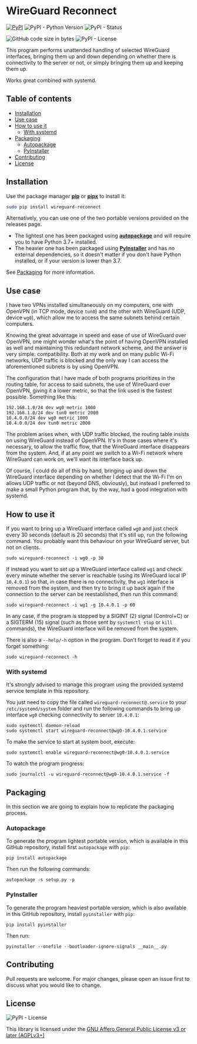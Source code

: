 # WireGuard Reconnect

[![PyPI](https://img.shields.io/pypi/v/wireguard-reconnect?label=latest)](https://pypi.org/project/wireguard-reconnect/)
![PyPI - Python Version](https://img.shields.io/pypi/pyversions/wireguard-reconnect)
![PyPI - Status](https://img.shields.io/pypi/status/wireguard-reconnect)

![GitHub code size in bytes](https://img.shields.io/github/languages/code-size/fernandoenzo/wireguard-reconnect)
![PyPI - License](https://img.shields.io/pypi/l/wireguard-reconnect)

This program performs unattended handling of selected WireGuard interfaces, bringing them up and down depending on whether there is connectivity to the server or not, or simply bringing them up and
keeping them up.

Works great combined with systemd.

## Table of contents

<!--ts-->

* [Installation](#installation)
* [Use case](#use-case)
* [How to use it](#how-to-use-it)
    * [With systemd](#with-systemd)
* [Packaging](#packaging)
    * [Autopackage](#autopackage)
    * [PyInstaller](#pyinstaller)
* [Contributing](#contributing)
* [License](#license)

<!--te-->

## Installation

Use the package manager [**pip**](https://pip.pypa.io/en/stable/) or [**pipx**](https://github.com/pypa/pipx) to install it:

```bash
sudo pip install wireguard-reconnect
```

Alternatively, you can use one of the two portable versions provided on the releases page.

- The lightest one has been packaged using [**autopackage**](https://pypi.org/project/autopackage/) and will require you to have Python 3.7+ installed.
- The heavier one has been packaged using [**PyInstaller**](https://pyinstaller.org) and has no external dependencies, so it doesn't matter if you don't have Python installed, or if your version is
  lower than 3.7.

See [Packaging](#packaging) for more information.

## Use case

I have two VPNs installed simultaneously on my computers, one with OpenVPN (in TCP mode, device `tun0`) and the other with WireGuard (UDP, device `wg0`), which allow me to access the same subnets
behind certain computers.

Knowing the great advantage in speed and ease of use of WireGuard over OpenVPN, one might wonder what's the point of having OpenVPN installed as well and maintaining this redundant network scheme,
and the answer is very simple: compatibility. Both at my work and on many public Wi-Fi networks, UDP traffic is blocked and the only way I can access the aforementioned subnets is by using OpenVPN.

The configuration that I have made of both programs prioritizes in the routing table, for access to said subnets, the use of WireGuard over OpenVPN, giving it a lower metric, so that the link used
is the fastest possible. Something like this:

```commandline
192.168.1.0/24 dev wg0 metric 1000 
192.168.1.0/24 dev tun0 metric 2000 
10.4.0.0/24 dev wg0 metric 1000 
10.4.0.0/24 dev tun0 metric 2000 
```

The problem arises when, with UDP traffic blocked, the routing table insists on using WireGuard instead of OpenVPN. It's in those cases where it's necessary, to allow the traffic flow,
that the WireGuard interface disappears from the system. And, if at any point we switch to a Wi-Fi network where WireGuard can work on, we'll want its interface back up.

Of course, I could do all of this by hand, bringing up and down the WireGuard interface depending on whether I detect that the Wi-Fi I'm on allows UDP traffic or not (beyond DNS,
obviously), but instead I preferred to make a small Python program that, by the way, had a good integration with systemd.

## How to use it

If you want to bring up a WireGuard interface called `wg0` and just check every 30 seconds (default is 20 seconds) that it's still up, run the following command. You probably want this behaviour
on your WireGuard server, but not on clients.

```commandline
sudo wireguard-reconnect -i wg0 -p 30
```

If instead you want to set up a WireGuard interface called `wg1` and check every minute whether the server is reachable (using its WireGuard local IP `10.4.0.1`) so that,
in case there is no connectivity, the `wg1` interface is removed from the system, and then try to bring it up back again if the connection to the server can be reestablished,
then run this command:

```commandline
sudo wireguard-reconnect -i wg1 -g 10.4.0.1 -p 60
```

In any case, if the program is stopped by a SIGINT (2) signal (Control+C) or a SIGTERM (15) signal (such as those sent by `systemctl stop` or `kill` commands), the WireGuard interface will be
removed from the system.

There is also a `--help/-h` option in the program. Don't forget to read it if you forget something:

```commandline
sudo wireguard-reconnect -h
```

### With systemd

It's strongly advised to manage this program using the provided systemd service template in this repository.

You just need to copy the file called `wireguard-reconnect@.service` to your `/etc/systemd/system` folder and run the following commands to bring up interface `wg0`
checking connectivity to server `10.4.0.1`:

```commandline
sudo systemctl daemon-reload
sudo systemctl start wireguard-reconnect@wg0-10.4.0.1.service
```

To make the service to start at system boot, execute:

```commandline
sudo systemctl enable wireguard-reconnect@wg0-10.4.0.1.service
```

To watch the program progress:

```commandline
sudo journalctl -u wireguard-reconnect@wg0-10.4.0.1.service -f
```

## Packaging

In this section we are going to explain how to replicate the packaging process.

### Autopackage

To generate the program lightest portable version, which is available in this GitHub repository, install first `autopackage` with `pip`:

```commandline
pip install autopackage
```

Then run the following commands:

```commandline
autopackage -s setup.py -p
```

### PyInstaller

To generate the program heaviest portable version, which is also available in this GitHub repository, install `pyinstaller` with `pip`:

```
pip install pyinstaller
```

Then run:

```
pyinstaller --onefile --bootloader-ignore-signals __main__.py
```

## Contributing

Pull requests are welcome. For major changes, please open an issue first to discuss what you would like to change.

## License

![PyPI - License](https://img.shields.io/pypi/l/wireguard-reconnect)

This library is licensed under the
[GNU Affero General Public License v3 or later (AGPLv3+)](https://choosealicense.com/licenses/agpl-3.0/)